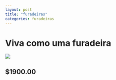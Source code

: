 ```yaml
---
layout: post
title: "furadeiras"
categories: furadeiras
---
```

<h1 font face=satisfy>
Viva como uma furadeira
</h1> 
<img src="https://encrypted-tbn1.gstatic.com/shopping?q=tbn:ANd9GcR4T-ZAIgllONiJnaR9QZvAxDtuGlCeOlcsv0WIJWHPq12YX8QjPGqnW9nA2zVbJbm7cUd9t-ofiPxoykUk1Plz9jHV5NeGR0znBieRu3tt_PEH1c6fdL_KEToruVAHVPPmO4nk8Q&usqp=CAc" />
<h2>
$1900.00  
</h2>
